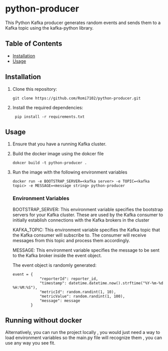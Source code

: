 # python-producer
This Python Kafka producer generates random events and sends them to a Kafka topic using the kafka-python library.

## Table of Contents
- [Installation](#installation)
- [Usage](#usage)

## Installation

1. Clone this repository:

    ```git clone https://github.com/Romi7102/python-producer.git```

2. Install the required dependencies:
    
    ``` pip install -r requirements.txt```


## Usage

1. Ensure that you have a running Kafka cluster.

2. Build the docker image using the dokcer file

    ```dokcer build -t python-producer .```

3. Run the image with the following environment variables

    ```docker run -e BOOTSTRAP_SERVER=<kafka server> -e TOPIC=<kafka topic> -e MESSAGE=<message string> python-producer```

    ### Environment Variables
    
    BOOTSTRAP_SERVER: This environment variable specifies the bootstrap servers for your Kafka cluster. These are used by the Kafka consumer to initially establish connections with the Kafka brokers in the cluster

    KAFKA_TOPIC: This environment variable specifies the Kafka topic that the Kafka consumer will subscribe to. The consumer will receive messages from this topic and process them accordingly.

    MESSAGE: This environment variable specifies the message to be sent to the Kafka broker inside the event object.

    The event object is randomly generated:
    ``` 
    event = {
                "reporterId": reporter_id,
                "timestamp": datetime.datetime.now().strftime("%Y-%m-%d %H:%M:%S"),
                "metricId": random.randint(1, 10),
                "metricValue": random.randint(1, 100),
                "message": message
            } 
    ```

## Running without docker

Alternatively, you can run the project locally , you would just need a way to load environment variables so the main.py file will recognize them , you can use any way you see fit.